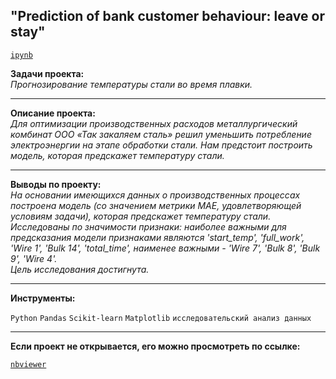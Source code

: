## "Prediction of bank customer behaviour: leave or stay"
[`ipynb`](https://github.com/mike2023-ml/Portfolio/blob/main/Melting%20point%20of%20steel/Melting%20point%20of%20steel.ipynb)  

**Задачи проекта:**  
*Прогнозирование температуры стали во время плавки.*

***

**Описание проекта:**  
*Для оптимизации производственных расходов металлургический комбинат ООО «Так закаляем сталь» решил уменьшить потребление электроэнергии на этапе обработки стали. Нам предстоит построить модель, которая предскажет температуру стали.*

***

**Выводы по проекту:**  
*На основании имеющихся данных о производственных процессах построена модель (со значением метрики MAE, удовлетворяющей условиям задачи), которая предскажет температуру стали.  
Исследованы по значимости признаки: наиболее важными для предсказания модели признаками являются 'start_temp', 'full_work', 'Wire 1', 'Bulk 14', 'total_time', наименее важными - 'Wire 7', 'Bulk 8', 'Bulk 9', 'Wire 4'.  
Цель исследования достигнута.*

***
    
**Инструменты:**  

`Python` `Pandas` `Scikit-learn` `Matplotlib` `исследовательский анализ данных`

***

**Если проект не открывается, его можно просмотреть по ссылке:**  

[`nbviewer`](https://nbviewer.org/github/mike2023-ml/Portfolio/blob/main/Prediction%20of%20bank%20customer%20behaviour/SBER%20test.ipynb)    
</div>


